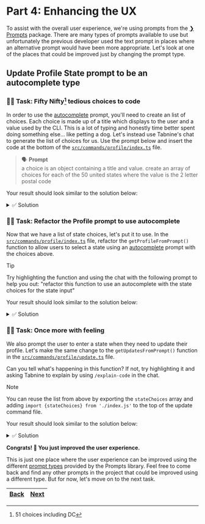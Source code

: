 # Part 4: Enhancing the UX

To assist with the overall user experience, we're using prompts from the [❯ Prompts](https://github.com/terkelg/prompts#readme) package. There are many types of prompts available to use but unfortunately the previous developer used the text prompt in places where an alternative prompt would have been more appropriate. Let's look at one of the places that could be improved just by changing the prompt type.

## Update Profile State prompt to be an autocomplete type

### 🧑‍💻 Task: Fifty Nifty[^1] tedious choices to code

In order to use the [autocomplete][1] prompt, you'll need to create an list of choices. Each choice is made up of a title which displays to the user and a value used by the CLI. This is a lot of typing and honestly time better spent doing something else... like petting a dog. Let's instead use Tabnine's chat to generate the list of choices for us. Use the prompt below and insert the code at the bottom of the [`src/commands/profile/index.ts`](../src/commands/profile/index.ts) file.

> 🗣️ **Prompt** <br />
> a choice is an object containing a title and value. create an array of choices for each of the 50 united states where the value is the 2 letter postal code

Your result should look similar to the solution below:

<details> 
<br>
<summary>✅ Solution</summary>

```typescript
const stateChoices = [
  {title: 'Alabama', value: 'AL'},
  {title: 'Alaska', value: 'AK'},
  {title: 'Arizona', value: 'AZ'},
  {title: 'Arkansas', value: 'AR'},
  {title: 'California', value: 'CA'},
  {title: 'Colorado', value: 'CO'},
  {title: 'Connecticut', value: 'CT'},
  {title: 'Delaware', value: 'DE'},
  {title: 'District Of Columbia', value: 'DC'},
  {title: 'Florida', value: 'FL'},
  {title: 'Georgia', value: 'GA'},
  {title: 'Hawaii', value: 'HI'},
  {title: 'Idaho', value: 'ID'},
  {title: 'Illinois', value: 'IL'},
  {title: 'Indiana', value: 'IN'},
  {title: 'Iowa', value: 'IA'},
  {title: 'Kansas', value: 'KS'},
  {title: 'Kentucky', value: 'KY'},
  {title: 'Louisiana', value: 'LA'},
  {title: 'Maine', value: 'ME'},
  {title: 'Maryland', value: 'MD'},
  {title: 'Massachusetts', value: 'MA'},
  {title: 'Michigan', value: 'MI'},
  {title: 'Minnesota', value: 'MN'},
  {title: 'Mississippi', value: 'MS'},
  {title: 'Missouri', value: 'MO'},
  {title: 'Montana', value: 'MT'},
  {title: 'Nebraska', value: 'NE'},
  {title: 'Nevada', value: 'NV'},
  {title: 'New Hampshire', value: 'NH'},
  {title: 'New Jersey', value: 'NJ'},
  {title: 'New Mexico', value: 'NM'},
  {title: 'New York', value: 'NY'},
  {title: 'North Carolina', value: 'NC'},
  {title: 'North Dakota', value: 'ND'},
  {title: 'Ohio', value: 'OH'},
  {title: 'Oklahoma', value: 'OK'},
  {title: 'Oregon', value: 'OR'},
  {title: 'Pennsylvania', value: 'PA'},
  {title: 'Rhode Island', value: 'RI'},
  {title: 'South Carolina', value: 'SC'},
  {title: 'South Dakota', value: 'SD'},
  {title: 'Tennessee', value: 'TN'},
  {title: 'Texas', value: 'TX'},
  {title: 'Utah', value: 'UT'},
  {title: 'Vermont', value: 'VT'},
  {title: 'Virginia', value: 'VA'},
  {title: 'Washington', value: 'WA'},
  {title: 'West Virginia', value: 'WV'},
  {title: 'Wisconsin', value: 'WI'},
  {title: 'Wyoming', value: 'WY'},
]
```

</details>

### 🧑‍💻 Task: Refactor the Profile prompt to use autocomplete

Now that we have a list of state choices, let's put it to use. In the [`src/commands/profile/index.ts`](../src/commands/profile/index.ts) file, refactor the `getProfileFromPrompt()` function to allow users to select a state using an [autocomplete][1] prompt with the choices above.

> [!TIP]
> Try highlighting the function and using the chat with the following prompt to help you out:
> "refactor this function to use an autocomplete with the state choices for the state input"

Your result should look similar to the solution below:

<details> 
<br>
<summary>✅ Solution</summary>

```typescript
public async getProfileFromPrompt(): Promise<ProfileType> {
  const profile = await prompts([
    {type: 'text', name: 'firstName', message: 'What is your first name?'},
    {type: 'text', name: 'lastName', message: 'What is your last name?'},
    {type: 'text', name: 'email', message: 'What is your email?'},
    {type: 'text', name: 'phone', message: 'What is your phone number?'},
    {type: 'text', name: 'address1', message: 'What is your address?'},
    {type: 'text', name: 'address2', message: 'What is your address (line 2)?'},
    {type: 'text', name: 'city', message: 'What is your city?'},
    {
      type: 'autocomplete',
      name: 'state',
      message: 'What is your state?',
      choices: stateChoices,
    },
    {type: 'text', name: 'zip', message: 'What is your zip code?'},
  ]);

  return profile;
}
```

</details>

### 🧑‍💻 Task: Once more with feeling

We also prompt the user to enter a state when they need to update their profile. Let's make the same change to the `getUpdatesFromPrompt()` function in the [`src/commands/profile/update.ts`](../src/commands/profile/index.ts) file.

Can you tell what's happening in this function? If not, try highlighting it and asking Tabnine to explain by using `/explain-code` in the chat.

> [!NOTE]
> You can reuse the list from above by exporting the `stateChoices` array and adding `import {stateChoices} from './index.js'` to the top of the update command file.

Your result should look similar to the solution below:

<details> 
<br>
<summary>✅ Solution</summary>

```typescript
public async getUpdatesFromPrompt(): Promise<Partial<Profile> | null> {
  const response = await prompts([
    ...
    {
      type: (prev: string, values: Record<string, string | string[]>) =>
        values.fields.includes('state') ? 'autocomplete' : null,
      name: 'state',
      message: 'What is your state?',
      choices: stateChoices,
    },
    ...
  ])

  const {fields, ...profile} = response

  if (fields.length === 0) {
    return null
  }

  return profile
}
```

</details>

**Congrats! 🎉 You just improved the user experience.**

This is just one place where the user experience can be improved using the different [prompt types](https://github.com/terkelg/prompts#-types) provided by the Prompts library. Feel free to come back and find any other prompts in the project that could be improved using a different type. But for now, let's move on to the next task.

| [Back](part-3.md) | [Next](part-5.md) |
| ----------------- | ----------------- |

[^1]: 51 choices including DC

[1]: https://github.com/terkelg/prompts#autocompletemessage-choices-initial-suggest-limit-style
